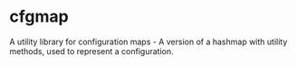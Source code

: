 # cfgmap

A utility library for configuration maps - A version of a hashmap with utility methods, used to represent a configuration. 